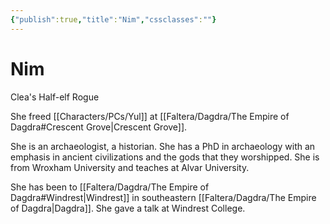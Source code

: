 ```yaml
---
{"publish":true,"title":"Nim","cssclasses":""}
---
```



# Nim

Clea's Half-elf Rogue

She freed [[Characters/PCs/Yul]] at [[Faltera/Dagdra/The Empire of Dagdra#Crescent Grove\|Crescent Grove]].

She is an archaeologist, a historian. She has a PhD in archaeology with an emphasis in ancient civilizations and the gods that they worshipped. She is from Wroxham University and teaches at Alvar University.

She has been to [[Faltera/Dagdra/The Empire of Dagdra#Windrest\|Windrest]] in southeastern [[Faltera/Dagdra/The Empire of Dagdra\|Dagdra]]. She gave a talk at Windrest College.
